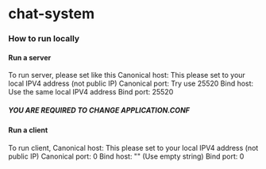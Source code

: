# chat-system


### How to run locally
#### Run a server
To run server, please set like this
Canonical host: This please set to your local IPV4 address (not public IP)
Canonical port: Try use 25520
Bind host: Use the same local IPV4 address
Bind port: 25520
 
##### YOU ARE REQUIRED TO CHANGE APPLICATION.CONF
#### Run a client
To run client,
Canonical host: This please set to your local IPV4 address (not public IP)
Canonical port: 0
Bind host: "" (Use empty string)
Bind port: 0
